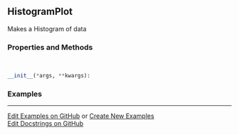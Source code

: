 ## <a id="McUtils.Plots.Plots.HistogramPlot">HistogramPlot</a>
Makes a Histogram of data

### Properties and Methods
<a id="McUtils.Plots.Plots.HistogramPlot.__init__">&nbsp;</a>
```python
__init__(*args, **kwargs): 
```

### Examples


___

[Edit Examples on GitHub](https://github.com/McCoyGroup/References/edit/gh-pages/Documentation/examples/McUtils/Plots/Plots/HistogramPlot.md) or 
[Create New Examples](https://github.com/McCoyGroup/References/new/gh-pages/?filename=Documentation/examples/McUtils/Plots/Plots/HistogramPlot.md) <br/>
[Edit Docstrings on GitHub](https://github.com/McCoyGroup/McUtils/edit/master/Plots/Plots.py?message=Update%20Docs)